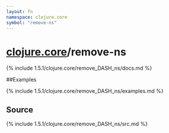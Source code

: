 ```yaml
---
layout: fn
namespace: clojure.core
symbol: "remove-ns"
---
```


# [clojure.core](../)/remove-ns

{% include 1.5.1/clojure.core/remove_DASH_ns/docs.md %}

##Examples

{% include 1.5.1/clojure.core/remove_DASH_ns/examples.md %}
## Source
{% include 1.5.1/clojure.core/remove_DASH_ns/src.md %}

